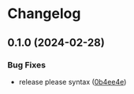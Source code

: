 # Changelog

## 0.1.0 (2024-02-28)


### Bug Fixes

* release please syntax ([0b4ee4e](https://github.com/emarcotte/oapi-codegen/commit/0b4ee4e89bf965956891cb6f0545c553d7a8ebc6))
